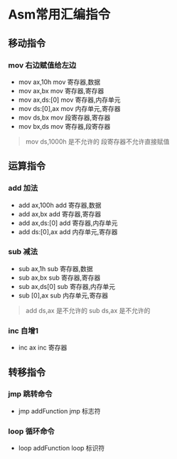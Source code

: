 # Asm常用汇编指令

## 移动指令

### mov             右边赋值给左边

- mov ax,10h        mov 寄存器,数据
- mov ax,bx         mov 寄存器,寄存器
- mov ax,ds:[0]     mov 寄存器,内存单元
- mov ds:[0],ax     mov 内存单元,寄存器
- mov ds,bx         mov 段寄存器,寄存器
- mov bx,ds         mov 寄存器,段寄存器

> mov ds,1000h 是不允许的  段寄存器不允许直接赋值

## 运算指令

### add            加法

- add ax,100h      add 寄存器,数据
- add ax,bx        add 寄存器,寄存器
- add ax,ds:[0]    add 寄存器,内存单元
- add ds:[0],ax    add 内存单元,寄存器

### sub            减法

- sub ax,1h        sub 寄存器,数据
- sub ax,bx        sub 寄存器,寄存器
- sub ax,ds[0]     sub 寄存器,内存单元
- sub [0],ax       sub 内存单元,寄存器

> add ds,ax 是不允许的
> sub ds,ax 是不允许的

### inc            自增1

- inc ax           inc 寄存器

## 转移指令

### jmp             跳转命令

- jmp addFunction   jmp 标志符

### loop            循环命令

- loop addFunction  loop 标识符
